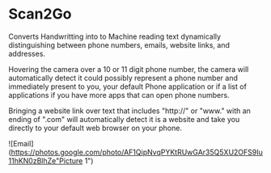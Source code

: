 # Scan2Go
Converts Handwritting into to Machine reading text dynamically distinguishing between phone numbers, emails, website links, and addresses.

Hovering the camera over a 10 or 11 digit phone number, the camera will automatically detect it could possibly represent a phone number and immediately present to you, your default Phone application or if a list of applications if you have more apps that can open phone numbers.

Bringing a website link over text that includes "http://" or "www." with an ending of ".com" will automatically detect it is a website and take you directly to your default web browser on your phone.

![Email] (https://photos.google.com/photo/AF1QipNvqPYKtRUwGAr35Q5XU2OFS9Iu11hKN0zBlhZe"Picture 1")
